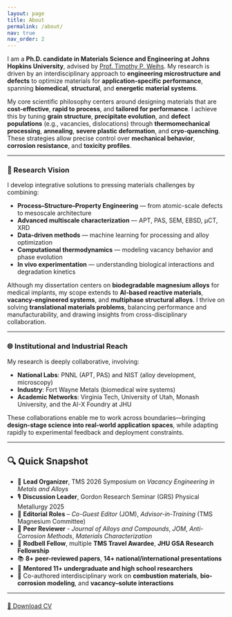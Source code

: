 ```yaml
---
layout: page
title: About
permalink: /about/
nav: true
nav_order: 2
---
```


I am a **Ph.D. candidate in Materials Science and Engineering at Johns Hopkins University**, advised by [Prof. Timothy P. Weihs](https://engineering.jhu.edu/faculty/timothy-weihs/). My research is driven by an interdisciplinary approach to **engineering microstructure and defects** to optimize materials for **application-specific performance**, spanning **biomedical**, **structural**, and **energetic material systems**.

My core scientific philosophy centers around designing materials that are **cost-effective**, **rapid to process**, and **tailored for performance**. I achieve this by tuning **grain structure**, **precipitate evolution**, and **defect populations** (e.g., vacancies, dislocations) through **thermomechanical processing**, **annealing**, **severe plastic deformation**, and **cryo-quenching**. These strategies allow precise control over **mechanical behavior**, **corrosion resistance**, and **toxicity profiles**.

---

### 🔬 Research Vision

I develop integrative solutions to pressing materials challenges by combining:

- **Process–Structure–Property Engineering** — from atomic-scale defects to mesoscale architecture  
- **Advanced multiscale characterization** — APT, PAS, SEM, EBSD, µCT, XRD  
- **Data-driven methods** — machine learning for processing and alloy optimization  
- **Computational thermodynamics** — modeling vacancy behavior and phase evolution  
- **In vivo experimentation** — understanding biological interactions and degradation kinetics  

Although my dissertation centers on **biodegradable magnesium alloys** for medical implants, my scope extends to **Al-based reactive materials**, **vacancy-engineered systems**, and **multiphase structural alloys**. I thrive on solving **translational materials problems**, balancing performance and manufacturability, and drawing insights from cross-disciplinary collaboration.

---

### 🌐 Institutional and Industrial Reach

My research is deeply collaborative, involving:

- **National Labs**: PNNL (APT, PAS) and NIST (alloy development, microscopy)  
- **Industry**: Fort Wayne Metals (biomedical wire systems)  
- **Academic Networks**: Virginia Tech, University of Utah, Monash University, and the AI-X Foundry at JHU  

These collaborations enable me to work across boundaries—bringing **design-stage science into real-world application spaces**, while adapting rapidly to experimental feedback and deployment constraints.

---

## 🔍 Quick Snapshot

- 🎯 **Lead Organizer**, TMS 2026 Symposium on *Vacancy Engineering in Metals and Alloys*  
- 🎙️ **Discussion Leader**, Gordon Research Seminar (GRS) Physical Metallurgy 2025  
- 🧪 **Editorial Roles** – *Co-Guest Editor* (JOM), *Advisor-in-Training* (TMS Magnesium Committee)  
- 🧪 **Peer Reviewer** - *Journal of Alloys and Compounds*, *JOM*, *Anti-Corrosion Methods*, *Materials Characterization*
- 🏅 **Rodbell Fellow**, multiple **TMS Travel Awardee**, **JHU GSA Research Fellowship**  
- 📚 **8+ peer-reviewed papers**, **14+ national/international presentations**  
- 🤝 **Mentored 11+ undergraduate and high school researchers**  
- 🧠 Co-authored interdisciplinary work on **combustion materials**, **bio-corrosion modeling**, and **vacancy–solute interactions**

---

<div style="margin-top: 1.5em;">
  <a href="https://www.dropbox.com/scl/fo/opzn02fgyyaexllhry4co/AJTkTobCrdFDnp7KKVAs0LA?rlkey=7xby4khfmbcsoo71zlc7v8i8f&dl=1" 
     class="btn btn--primary" 
     target="_blank" 
     rel="noopener noreferrer">
     📄 Download CV
  </a>
</div>
